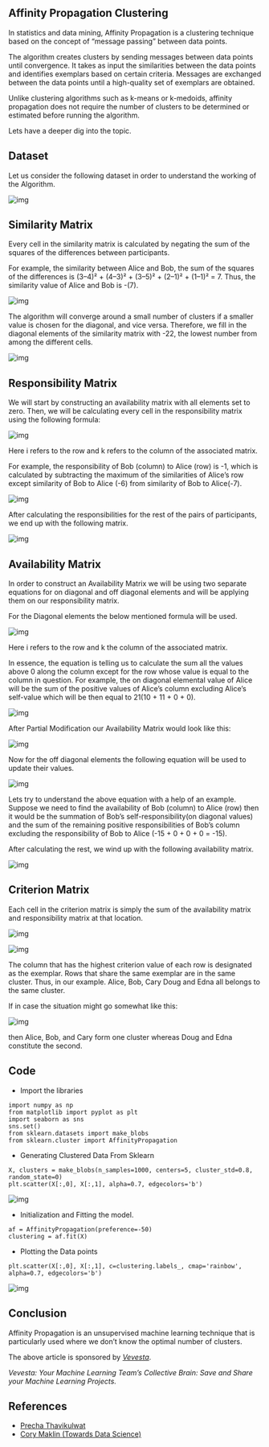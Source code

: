 ## Affinity Propagation Clustering
In statistics and data mining, Affinity Propagation is a clustering technique based on the concept of “message passing” between data points.

The algorithm creates clusters by sending messages between data points until convergence. It takes as input the similarities between the data points and identifies exemplars based on certain criteria. Messages are exchanged between the data points until a high-quality set of exemplars are obtained.

Unlike clustering algorithms such as k-means or k-medoids, affinity propagation does not require the number of clusters to be determined or estimated before running the algorithm.

Lets have a deeper dig into the topic.

## Dataset

Let us consider the following dataset in order to understand the working of the Algorithm.

![img](https://miro.medium.com/max/1400/1*m8rUnx_s-AeN4kBcA8SurA.png)

## Similarity Matrix

Every cell in the similarity matrix is calculated by negating the sum of the squares of the differences between participants.

For example, the similarity between Alice and Bob, the sum of the squares of the differences is (3–4)² + (4–3)² + (3–5)² + (2–1)² + (1–1)² = 7. Thus, the similarity value of Alice and Bob is -(7).

![img](https://miro.medium.com/max/1400/1*UGnKR17WGkorTIZSDE3UjQ.png)

The algorithm will converge around a small number of clusters if a smaller value is chosen for the diagonal, and vice versa. Therefore, we fill in the diagonal elements of the similarity matrix with -22, the lowest number from among the different cells.

![img](https://miro.medium.com/max/1400/1*n_Bmmqrtk7fOmn3QtEZSIQ.png)

## Responsibility Matrix

We will start by constructing an availability matrix with all elements set to zero. Then, we will be calculating every cell in the responsibility matrix using the following formula:

![img](https://miro.medium.com/max/1352/0*HkATJDE5QQGLT_Dn.png)

Here i refers to the row and k refers to the column of the associated matrix.

For example, the responsibility of Bob (column) to Alice (row) is -1, which is calculated by subtracting the maximum of the similarities of Alice’s row except similarity of Bob to Alice (-6) from similarity of Bob to Alice(-7).

![img](https://miro.medium.com/max/1400/1*D-7wmD34Robg0uXK8Obk_g.png)

After calculating the responsibilities for the rest of the pairs of participants, we end up with the following matrix.

![img](https://miro.medium.com/max/1400/1*Yt3FjjdjLQCG5bgfdrODyw.png)

## Availability Matrix

In order to construct an Availability Matrix we will be using two separate equations for on diagonal and off diagonal elements and will be applying them on our responsibility matrix.

For the Diagonal elements the below mentioned formula will be used.

![img](https://miro.medium.com/max/1400/0*uTLGvu8SvljXJevS.png)

Here i refers to the row and k the column of the associated matrix.

In essence, the equation is telling us to calculate the sum all the values above 0 along the column except for the row whose value is equal to the column in question. For example, the on diagonal elemental value of Alice will be the sum of the positive values of Alice’s column excluding Alice’s self-value which will be then equal to 21(10 + 11 + 0 + 0).

![img](https://miro.medium.com/max/1400/1*n94UsX0bIZuMy-gX3DiOpA.png)

After Partial Modification our Availability Matrix would look like this:

![img](https://miro.medium.com/max/1400/1*HvPzhEU0OvEf7manQKAKeQ.png)

Now for the off diagonal elements the following equation will be used to update their values.

![img](https://miro.medium.com/max/1400/0*9Ybcew87LJOAOf0Z.png)

Lets try to understand the above equation with a help of an example. Suppose we need to find the availability of Bob (column) to Alice (row) then it would be the summation of Bob’s self-responsibility(on diagonal values) and the sum of the remaining positive responsibilities of Bob’s column excluding the responsibility of Bob to Alice (-15 + 0 + 0 + 0 = -15).

After calculating the rest, we wind up with the following availability matrix.

![img](https://miro.medium.com/max/1400/1*mXfETZnBQrn6zT99UbZhSA.png)

## Criterion Matrix

Each cell in the criterion matrix is simply the sum of the availability matrix and responsibility matrix at that location.

![img](https://miro.medium.com/max/1400/0*cne6ZKsmo3CwjX7w.png)

![img](https://miro.medium.com/max/1400/1*j0H4yuDvYEUvS9z4DiNV2Q.png)


The column that has the highest criterion value of each row is designated as the exemplar. Rows that share the same exemplar are in the same cluster. Thus, in our example. Alice, Bob, Cary Doug and Edna all belongs to the same cluster.

If in case the situation might go somewhat like this:

![img](https://miro.medium.com/max/1400/1*EiIlTPpywvDCdn0o-onJnA.png)

then Alice, Bob, and Cary form one cluster whereas Doug and Edna constitute the second.

## Code
* Import the libraries
```
import numpy as np
from matplotlib import pyplot as plt
import seaborn as sns
sns.set()
from sklearn.datasets import make_blobs
from sklearn.cluster import AffinityPropagation
```
* Generating Clustered Data From Sklearn
```
X, clusters = make_blobs(n_samples=1000, centers=5, cluster_std=0.8, random_state=0)
plt.scatter(X[:,0], X[:,1], alpha=0.7, edgecolors='b')
```
![img](https://miro.medium.com/max/936/1*X5EdK4rNJ-fMAO9JV94UIg.png)

* Initialization and Fitting the model.
```
af = AffinityPropagation(preference=-50)
clustering = af.fit(X)
```
* Plotting the Data points
```
plt.scatter(X[:,0], X[:,1], c=clustering.labels_, cmap='rainbow', alpha=0.7, edgecolors='b')
```
![img](https://miro.medium.com/max/938/1*ejPo39Y-azffwaCa3x8SSQ.png)

## Conclusion

Affinity Propagation is an unsupervised machine learning technique that is particularly used where we don’t know the optimal number of clusters.

The above article is sponsored by [*Vevesta*](https://github.com/Vevesta).

*Vevesta: Your Machine Learning Team’s Collective Brain: Save and Share your Machine Learning Projects.*

## References

* [Precha Thavikulwat](http://citeseerx.ist.psu.edu/viewdoc/download?doi=10.1.1.490.7628&rep=rep1&type=pdf)
* [Cory Maklin (Towards Data Science)](https://towardsdatascience.com/unsupervised-machine-learning-affinity-propagation-algorithm-explained-d1fef85f22c8)